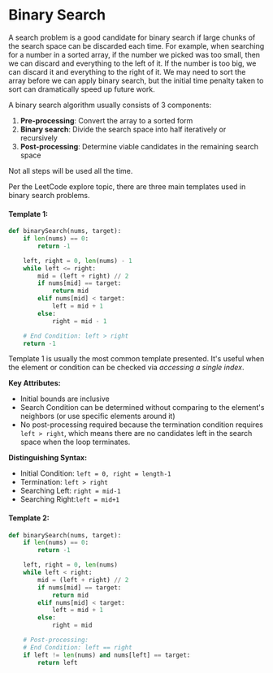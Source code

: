 # Binary Search

A search problem is a good candidate for binary search if large chunks of the search space can be discarded each time. For example, when searching for a number in a sorted array, if the number we picked was too small, then we can discard and everything to the left of it. If the number is too big, we can discard it and everything to the right of it. We may need to sort the array before we can apply binary search, but the initial time penalty taken to sort can dramatically speed up future work.

A binary search algorithm usually consists of 3 components:

1. **Pre-processing**: Convert the array to a sorted form 
2. **Binary search**: Divide the search space into half iteratively or recursively
3. **Post-processing**: Determine viable candidates in the remaining search space

Not all steps will be used all the time.

Per the LeetCode explore topic, there are three main templates used in binary search problems.

#### Template 1:

```py
def binarySearch(nums, target):
    if len(nums) == 0:
        return -1

    left, right = 0, len(nums) - 1
    while left <= right:
        mid = (left + right) // 2
        if nums[mid] == target:
            return mid
        elif nums[mid] < target:
            left = mid + 1
        else:
            right = mid - 1

    # End Condition: left > right
    return -1
```

Template 1 is usually the most common template presented. It's useful when the element or condition can be checked via _accessing a single index_. 

**Key Attributes:**

* Initial bounds are inclusive
* Search Condition can be determined without comparing to the element's neighbors \(or use specific elements around it\)
* No post-processing required because the termination condition requires `left > right`, which means there are no candidates left in the search space when the loop terminates. 

**Distinguishing Syntax:**

* Initial Condition: `left = 0, right = length-1`
* Termination: `left > right`
* Searching Left: `right = mid-1`
* Searching Right:`left = mid+1`

#### Template 2:

```py
def binarySearch(nums, target):
    if len(nums) == 0:
        return -1

    left, right = 0, len(nums)
    while left < right:
        mid = (left + right) // 2
        if nums[mid] == target:
            return mid
        elif nums[mid] < target:
            left = mid + 1
        else:
            right = mid

    # Post-processing:
    # End Condition: left == right
    if left != len(nums) and nums[left] == target:
        return left
```



